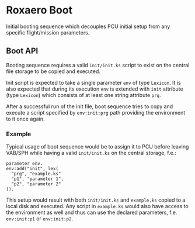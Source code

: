 # Roxaero Boot
Initial booting sequence which decouples PCU initial setup from any specific flight/mission parameters.

## Boot API
Booting sequence requires a valid ```init/init.ks``` script to exist on the central file storage to be copied and executed.

Init script is expected to take a single parameter ```env``` of type ```Lexicon```.
It is also expected that during its execution ```env``` is extended with ```init``` attribute (type ```Lexicon```) which consists of at least one string attribute ```prg```.

After a successful run of the init file, boot sequence tries to copy and execute a script specified by ```env:init:prg``` path providing the environment to it once again.

### Example
Typical usage of boot sequence would be to assign it to PCU before leaving VAB/SPH while having a valid ```init/init.ks``` on the central storage, f.e.:
```
parameter env.
env:add("init", lex(
  "prg", "example.ks"
  "p1", "parameter 1",
  "p2", "parameter 2"
)).
```
This setup would result with both ```init/init.ks``` and ```example.ks``` copied to a local disk and executed.
Any script in ```example.ks``` would also have access to the environment as well and thus can use the declared parameters, f.e. ```env:init:p1``` or ```env:init:p2```.
